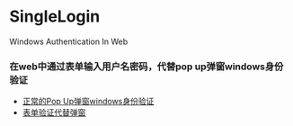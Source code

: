 # SingleLogin
Windows Authentication In Web

### 在web中通过表单输入用户名密码，代替pop up弹窗windows身份验证
 - [正常的Pop Up弹窗windows身份验证](http://40.71.87.251:82/Reports)
- [表单验证代替弹窗](http://40.71.87.251/Login.html)


